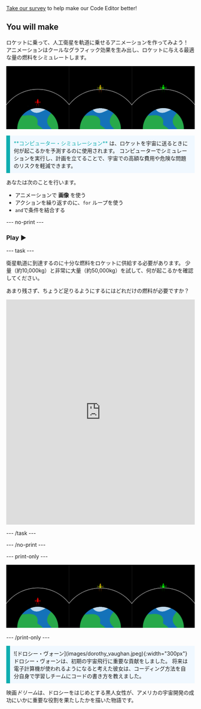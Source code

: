 <div class="c-survey-banner" style="width:100%">
  <a class="c-survey-banner__link" href="https://form.raspberrypi.org/f/code-editor-feedback" target="_blank">Take our survey</a> to help make our Code Editor better!
</div>

## You will make

ロケットに乗って、人工衛星を軌道に乗せるアニメーションを作ってみよう！ アニメーションはクールなグラフィック効果を生み出し、ロケットに与える最適な量の燃料をシミュレートします。

![軌道上にある緑色のロケット1つと、軌道に到達できなかった赤色のロケット1つを並べた画面。](images/showcase.png)

<p style="border-left: solid; border-width:10px; border-color: #0faeb0; background-color: aliceblue; padding: 10px;">
<span style="color: #0faeb0">**コンピューター・シミュレーション**</span> は、ロケットを宇宙に送るときに何が起こるかを予測するのに使用されます。 コンピューターでシミュレーションを実行し、計画を立てることで、宇宙での高額な費用や危険な問題のリスクを軽減できます。
</p>

あなたは次のことを行います。
+ アニメーションで **画像** を使う
+ アクションを繰り返すのに、`for` ループを使う
+ `and`で条件を結合する

--- no-print ---

### Play ▶️

--- task ---

<div style="display: flex; flex-wrap: wrap">
<div style="flex-basis: 175px; flex-grow: 1">  
衛星軌道に到達するのに十分な燃料をロケットに供給する必要があります。 少量（約10,000kg）と非常に大量（約50,000kg）を試して、何が起こるかを確認してください。 

あまり残さず、ちょうど足りるようにするにはどれだけの燃料が必要ですか？
</div>
<iframe src="https://editor.raspberrypi.org/en/embed/viewer/rocket-launch-example" width="600" height="600" frameborder="0" marginwidth="0" marginheight="0" allowfullscreen>
</iframe>
</div>

--- /task ---

--- /no-print ---

--- print-only ---

![Completed project example of rocket ships flying into outer space.](images/showcase.png)

--- /print-only ---

<p style="border-left: solid; border-width:10px; border-color: #0faeb0; background-color: aliceblue; padding: 10px;"> ![ドロシー・ヴォーン](images/dorothy_vaughan.jpeg){:width="300px"}ドロシー・ヴォーンは、初期の宇宙飛行に重要な貢献をしました。 将来は電子計算機が使われるようになると考えた彼女は、コーディング方法を自分自身で学習しチームにコードの書き方を教えました。

映画*ドリーム*は、ドロシーをはじめとする黒人女性が、アメリカの宇宙開発の成功にいかに重要な役割を果たしたかを描いた物語です。 
